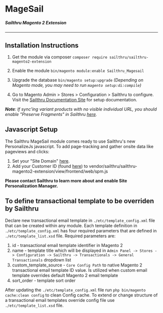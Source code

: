 # MageSail 
##### Sailthru Magento 2 Extension
----------------------

## Installation Instructions

1. Get the module
	via composer  `composer require sailthru/sailthru-magento2-extension`

2. Enable the module
    `bin/magento module:enable Sailthru_Magesail`

3. Upgrade the database
	`bin/magento setup:upgrade`
   *(Depending on Magento mode, you may need to run `magento setup:di:compile`)*

4. Go to Magento Admin > Stores > Configuration > Sailthru to configure. Visit the [Sailthru Documentation Site](https://getstarted.sailthru.com/integrations/magento/magento-2-extension/) for setup documentation.

*__Note__: If sync'ing variant products with no visible individual URL, you should enable "Preserve Fragments" in Sailthru [here][2].*

## Javascript Setup
The Sailthru MageSail module comes ready to use Sailthru's new PersonalizeJs javascript. To add page-tracking and gather onsite data like pageviews and clicks: 

1. Set your "Site Domain" [here][3].
2. Add your Customer ID (found [here][4]) to vendor/sailthru/sailthru-magento2-extension/view/frontend/web/spm.js 

**Please contact Sailthru to learn more about and enable Site Personalization Manager.**

## To define transactional template to be overriden by Sailthru

Declare new transactional email template in `./etc/template_config.xml` file that can be created within any module.
Each template definition in `./etc/template_config.xml` has four required parameters that are defined in `./etc/template_list.xsd` file.
Required parameters are:
1. id - transactional email template identifier in Magento 2
2. name - template title which will be displayed in `Admin Panel -> Stores -> Configuration -> Sailthru -> Transactionals -> General Transactionals` dropdown list
3. custom_template_source - `Core Config Path` to native Magento 2 transactional email template ID value. Is utilized when custom email template overrides default Magento 2 email template
4. sort_order - template sort order


After updating the `./etc/template_config.xml` file run `php bin/magento cache:clean config` to clean Config cache.
To extend or change structure of a transactional email templates override config file use `./etc/template_list.xsd` file.


[1]: https://getstarted.sailthru.com/integrations/overview/
[2]: https://my.sailthru.com/settings/spider
[3]: https://my.sailthru.com/settings/domains
[4]: https://my.sailthru.com/settings/api_postbacks

